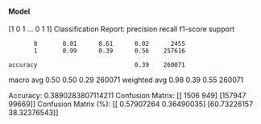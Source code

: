 #### Model
[1 0 1 ... 0 1 1]
Classification Report:
              precision    recall  f1-score   support

           0       0.01      0.61      0.02      2455
           1       0.99      0.39      0.56    257616

    accuracy                           0.39    260071
   macro avg       0.50      0.50      0.29    260071
weighted avg       0.98      0.39      0.55    260071

Accuracy: 0.3890283807114211
Confusion Matrix:
[[  1506    949]
 [157947  99669]]
Confusion Matrix (%):
[[ 0.57907264  0.36490035]
 [60.73226157 38.32376543]]
